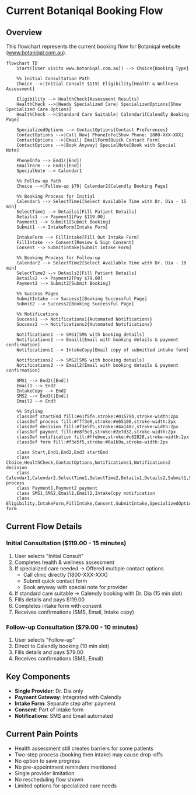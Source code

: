 # Current Botaniqal Booking Flow

## Overview
This flowchart represents the current booking flow for Botaniqal website (www.botaniqal.com.au).

```mermaid
flowchart TD
    Start([User visits www.botaniqal.com.au]) --> Choice{Booking Type}
    
    %% Initial Consultation Path
    Choice -->|Initial Consult $119| Eligibility[Health & Wellness Assessment]
    
    Eligibility --> HealthCheck{Assessment Results}
    HealthCheck -->|Needs Specialized Care| SpecializedOptions[Show Specialized Care Options]
    HealthCheck -->|Standard Care Suitable| Calendar1[Calendly Booking Page]
    
    SpecializedOptions --> ContactOptions{Contact Preferences}
    ContactOptions -->|Call Now| PhoneInfo[Show Phone: 1800-XXX-XXX]
    ContactOptions -->|Email| EmailForm[Quick Contact Form]
    ContactOptions -->|Book Anyway| SpecialNote[Book with Special Note]
    
    PhoneInfo --> End1([End])
    EmailForm --> End1([End])
    SpecialNote --> Calendar1
    
    %% Follow-up Path
    Choice -->|Follow-up $79| Calendar2[Calendly Booking Page]
    
    %% Booking Process for Initial
    Calendar1 --> SelectTime1[Select Available Time with Dr. Dia - 15 min]
    SelectTime1 --> Details1[Fill Patient Details]
    Details1 --> Payment1[Pay $119.00]
    Payment1 --> Submit1[Submit Booking]
    Submit1 --> IntakeForm[Intake Form]
    
    IntakeForm --> FillIntake[Fill Out Intake Form]
    FillIntake --> Consent[Review & Sign Consent]
    Consent --> SubmitIntake[Submit Intake Form]
    
    %% Booking Process for Follow-up
    Calendar2 --> SelectTime2[Select Available Time with Dr. Dia - 10 min]
    SelectTime2 --> Details2[Fill Patient Details]
    Details2 --> Payment2[Pay $79.00]
    Payment2 --> Submit2[Submit Booking]
    
    %% Success Pages
    SubmitIntake --> Success1[Booking Successful Page]
    Submit2 --> Success2[Booking Successful Page]
    
    %% Notifications
    Success1 --> Notifications1{Automated Notifications}
    Success2 --> Notifications2{Automated Notifications}
    
    Notifications1 --> SMS1[SMS with booking details]
    Notifications1 --> Email1[Email with booking details & payment confirmation]
    Notifications1 --> IntakeCopy[Email copy of submitted intake form]
    
    Notifications2 --> SMS2[SMS with booking details]
    Notifications2 --> Email2[Email with booking details & payment confirmation]
    
    SMS1 --> End2([End])
    Email1 --> End2
    IntakeCopy --> End2
    SMS2 --> End3([End])
    Email2 --> End3
    
    %% Styling
    classDef startEnd fill:#e1f5fe,stroke:#01579b,stroke-width:2px
    classDef process fill:#fff3e0,stroke:#e65100,stroke-width:2px
    classDef decision fill:#f3e5f5,stroke:#4a148c,stroke-width:2px
    classDef payment fill:#e8f5e9,stroke:#2e7d32,stroke-width:2px
    classDef notification fill:#ffebee,stroke:#c62828,stroke-width:2px
    classDef form fill:#f3e5f5,stroke:#6a1b9a,stroke-width:2px
    
    class Start,End1,End2,End3 startEnd
    class Choice,HealthCheck,ContactOptions,Notifications1,Notifications2 decision
    class Calendar1,Calendar2,SelectTime1,SelectTime2,Details1,Details2,Submit1,Submit2 process
    class Payment1,Payment2 payment
    class SMS1,SMS2,Email1,Email2,IntakeCopy notification
    class Eligibility,IntakeForm,FillIntake,Consent,SubmitIntake,SpecializedOptions,PhoneInfo,EmailForm,SpecialNote form
```

## Current Flow Details

### Initial Consultation ($119.00 - 15 minutes)
1. User selects "Initial Consult"
2. Completes health & wellness assessment
3. If specialized care needed → Offered multiple contact options
   - Call clinic directly (1800-XXX-XXX)
   - Submit quick contact form
   - Book anyway with special note for provider
4. If standard care suitable → Calendly booking with Dr. Dia (15 min slot)
5. Fills details and pays $119.00
6. Completes intake form with consent
7. Receives confirmations (SMS, Email, Intake copy)

### Follow-up Consultation ($79.00 - 10 minutes)
1. User selects "Follow-up"
2. Direct to Calendly booking (10 min slot)
3. Fills details and pays $79.00
4. Receives confirmations (SMS, Email)

## Key Components
- **Single Provider**: Dr. Dia only
- **Payment Gateway**: Integrated with Calendly
- **Intake Form**: Separate step after payment
- **Consent**: Part of intake form
- **Notifications**: SMS and Email automated

## Current Pain Points
- Health assessment still creates barriers for some patients
- Two-step process (booking then intake) may cause drop-offs
- No option to save progress
- No pre-appointment reminders mentioned
- Single provider limitation
- No rescheduling flow shown
- Limited options for specialized care needs
